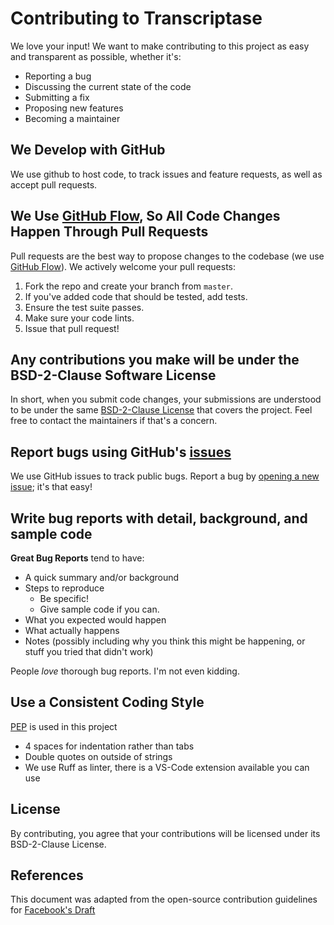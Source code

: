 # Contributing to Transcriptase
We love your input! We want to make contributing to this project as easy and transparent as possible, whether it's:

- Reporting a bug
- Discussing the current state of the code
- Submitting a fix
- Proposing new features
- Becoming a maintainer

## We Develop with GitHub
We use github to host code, to track issues and feature requests, as well as accept pull requests.

## We Use [GitHub Flow](https://guides.github.com/introduction/flow/index.html), So All Code Changes Happen Through Pull Requests
Pull requests are the best way to propose changes to the codebase (we use [GitHub Flow](https://guides.github.com/introduction/flow/index.html)). We actively welcome your pull requests:

1. Fork the repo and create your branch from `master`.
2. If you've added code that should be tested, add tests.
3. Ensure the test suite passes.
4. Make sure your code lints.
5. Issue that pull request!

## Any contributions you make will be under the BSD-2-Clause Software License
In short, when you submit code changes, your submissions are understood to be under the same [BSD-2-Clause License](https://choosealicense.com/licenses/bsd-2-clause/) that covers the project. Feel free to contact the maintainers if that's a concern.

## Report bugs using GitHub's [issues](https://github.com/Pennyw0rth/NetExec/issues)
We use GitHub issues to track public bugs. Report a bug by [opening a new issue](https://github.com/Pennyw0rth/NetExec/issues/new/choose); it's that easy!

## Write bug reports with detail, background, and sample code

**Great Bug Reports** tend to have:

- A quick summary and/or background
- Steps to reproduce
  - Be specific!
  - Give sample code if you can.
- What you expected would happen
- What actually happens
- Notes (possibly including why you think this might be happening, or stuff you tried that didn't work)

People *love* thorough bug reports. I'm not even kidding.

## Use a Consistent Coding Style
[PEP](https://peps.python.org/pep-0008/) is used in this project

* 4 spaces for indentation rather than tabs
* Double quotes on outside of strings
* We use Ruff as linter, there is a VS-Code extension available you can use

## License
By contributing, you agree that your contributions will be licensed under its BSD-2-Clause License.

## References
This document was adapted from the open-source contribution guidelines for [Facebook's Draft](https://github.com/facebook/draft-js/blob/a9316a723f9e918afde44dea68b5f9f39b7d9b00/CONTRIBUTING.md)
